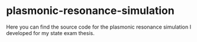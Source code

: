 # plasmonic-resonance-simulation
Here you can find the source code for the plasmonic resonance simulation I developed for my state exam thesis.
